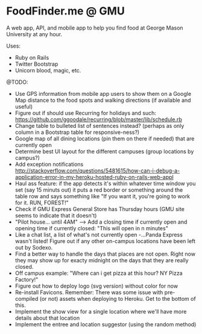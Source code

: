 FoodFinder.me @ GMU
========================

A web app, API, and mobile app to help you find food at George Mason University at any hour.

Uses:
- Ruby on Rails
- Twitter Bootstrap
- Unicorn blood, magic, etc.

@TODO:
- Use GPS information from mobile app users to show them on a Google Map distance to the food spots and walking directions (if available and useful)
- Figure out if should use Recurring for holidays and such: https://github.com/ggoodale/recurring/blob/master/lib/schedule.rb
- Change table to bulleted list of sentences instead? (perhaps as only column in a Bootstrap table for responsive-ness?)
- Google map of all dining locations (pin them on there if needed) that are currently open
- Determine best UI layout for the different campuses (group locations by campus?)
- Add exception notifications http://stackoverflow.com/questions/5481615/how-can-i-debug-a-application-error-in-my-heroku-hosted-ruby-on-rails-web-appl
- Haul ass feature: if the app detects it's within whatever time window you set (say 15 minuts out) it puts a red border or something around the table row and says something like "If you want it, you're going to work for it. RUN, FOREST!"
- Check if GMU Express General Store has Thursday hours (GMU site seems to indicate that it doesn't)
- "Pilot house... until 4AM" --> Add a closing time if currently open and opening time if currently closed: "This will open in n minutes"
- Like a chat list, a list of what's not currently open
-...Panda Express wasn't listed! Figure out if any other on-campus locations have been left out by Sodexo.
- Find a better way to handle the days that places are not open. Right now they may show up for exacty midnight on the days that they are really closed.
- Off campus example: "Where can i get pizza at this hour? NY Pizza Factory!"
- Figure out how to deploy logo (svg version) without color for now
- Re-install Favicons. Remember: There was some issue with pre-compiled (or not) assets when deploying to Heroku. Get to the bottom of this.
- Implement the show view for a single location where we'll have more details about that location
- Implement the entree and location suggestor (using the random method)